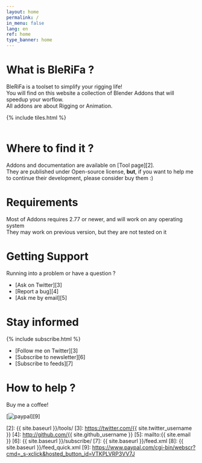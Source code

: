 ```yaml
---
layout: home
permalink: /
in_menu: false
lang: en
ref: home
type_banner: home
---
```


# What is BleRiFa ?
BleRiFa is a toolset to simplify your rigging life!  
You will find on this website a collection of Blender Addons that will speedup your worflow.  
All addons are about Rigging or Animation.  

{% include tiles.html %}  
<br/>

# Where to find it ?
Addons and documentation are available on [Tool page][2].  
They are published under Open-source license, **but**, if you want to help me to continue their development, please consider buy them :)

# Requirements
Most of Addons requires 2.77 or newer, and will work on any operating system  
They may work on previous version, but they are not tested on it

# Getting Support
Running into a problem or have a question ?  

* [Ask on Twitter][3]
* [Report a bug][4]
* [Ask me by email][5]

# Stay informed
{% include subscribe.html  %}

* [Follow me on Twitter][3]
* [Subscribe to newsletter][6]
* [Subscribe to feeds][7]

# How to help ?
Buy me a coffee!  

[![paypal](https://www.paypalobjects.com/en_US/i/btn/btn_donateCC_LG.gif)][9]

[1]: {{site.base_url}}/tools/
[2]: {{ site.baseurl }}/tools/
[3]: https://twitter.com/{{ site.twitter_username }}
[4]: http://github.com/{{ site.github_username }}
[5]: mailto:{{ site.email }}
[6]: {{ site.baseurl }}/subscribe/
[7]: {{ site.baseurl }}/feed.xml
[8]: {{ site.baseurl }}/feed_quick.xml
[9]: https://www.paypal.com/cgi-bin/webscr?cmd=_s-xclick&hosted_button_id=VTKPLVRP3VV7J
